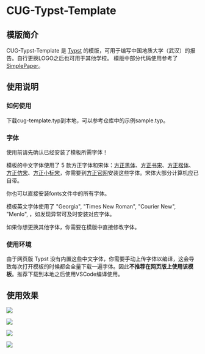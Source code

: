 # CUG-Typst-Template

## 模版简介

CUG-Typst-Template 是 [Typst](https://github.com/typst/typst) 的模版，可用于编写中国地质大学（武汉）的报告。自行更换LOGO之后也可用于其他学校。
模版中部分代码使用参考了 [SimplePaper](https://github.com/jinhao-huang/SimplePaper)。

## 使用说明

### 如何使用

下载cug-template.typ到本地，可以参考仓库中的示例sample.typ。

### 字体

使用前请先确认已经安装了模板所需字体！

模板的中文字体使用了 5 款方正字体和宋体：[方正黑体](https://www.foundertype.com/index.php/FontInfo/index/id/131)、[方正书宋](https://www.foundertype.com/index.php/FontInfo/index/id/151)、[方正楷体](https://www.foundertype.com/index.php/FontInfo/index/id/137)、[方正仿宋](https://www.foundertype.com/index.php/FontInfo/index/id/128)、[方正小标宋](https://www.foundertype.com/index.php/FontInfo/index/id/164)，你需要到[方正官网](https://www.foundertype.com/)安装这些字体。宋体大部分计算机应已自带。

你也可以直接安装fonts文件中的所有字体。

模板英文字体使用了 "Georgia", "Times New Roman", "Courier New", "Menlo", ，如发现异常可及时安装对应字体。

如果你想更换其他字体，你需要在模版中直接修改字体。

### 使用环境

由于网页版 Typst 没有内置这些中文字体，你需要手动上传字体以编译，这会导致每次打开模板的时候都会全量下载一遍字体。因此**不推荐在网页版上使用该模板**。推荐下载到本地之后使用VSCode编译使用。

## 使用效果

![](https://cdn.jsdelivr.net/gh/Xlawy/ImageHosting/img/sample_00.png)

![](https://cdn.jsdelivr.net/gh/Xlawy/ImageHosting/img/sample_01.png)

![](https://cdn.jsdelivr.net/gh/Xlawy/ImageHosting/img/sample_02.png)

![](https://cdn.jsdelivr.net/gh/Xlawy/ImageHosting/img/sample_03.png)

